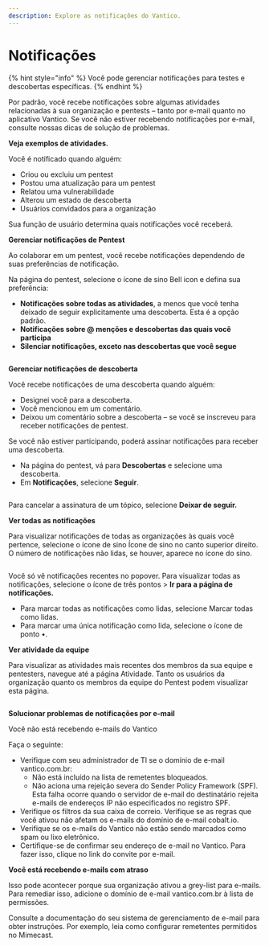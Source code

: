 ```yaml
---
description: Explore as notificações do Vantico.
---
```


# Notificações

{% hint style="info" %}
Você pode gerenciar notificações para testes e descobertas específicas.
{% endhint %}



Por padrão, você recebe notificações sobre algumas atividades relacionadas à sua organização e pentests – tanto por e-mail quanto no aplicativo Vantico. Se você não estiver recebendo notificações por e-mail, consulte nossas dicas de solução de problemas.



**Veja exemplos de atividades.**

Você é notificado quando alguém:

* Criou ou excluiu um pentest
* Postou uma atualização para um pentest
* Relatou uma vulnerabilidade
* Alterou um estado de descoberta
* Usuários convidados para a organização

Sua função de usuário determina quais notificações você receberá.



**Gerenciar notificações de Pentest**

Ao colaborar em um pentest, você recebe notificações dependendo de suas preferências de notificação.

Na página do pentest, selecione o ícone de sino Bell icon e defina sua preferência:

* **Notificações sobre todas as atividades**, a menos que você tenha deixado de seguir explicitamente uma descoberta. Esta é a opção padrão.
* **Notificações sobre @ menções e descobertas das quais você participa**
* **Silenciar notificações, exceto nas descobertas que você segue**

<figure><img src="../../../../.gitbook/assets/PentestNotifications.png" alt=""><figcaption></figcaption></figure>



**Gerenciar notificações de descoberta**

Você recebe notificações de uma descoberta quando alguém:

* Designei você para a descoberta.
* Você mencionou em um comentário.
* Deixou um comentário sobre a descoberta – se você se inscreveu para receber notificações de pentest.

Se você não estiver participando, poderá assinar notificações para receber uma descoberta.

* Na página do pentest, vá para **Descobertas** e selecione uma descoberta.
* Em **Notificações**, selecione **Seguir**.

<figure><img src="../../../../.gitbook/assets/FollowFinding.png" alt=""><figcaption></figcaption></figure>

Para cancelar a assinatura de um tópico, selecione **Deixar de seguir.**





**Ver todas as notificações**

Para visualizar notificações de todas as organizações às quais você pertence, selecione o ícone de sino Ícone de sino no canto superior direito. O número de notificações não lidas, se houver, aparece no ícone do sino.

<figure><img src="../../../../.gitbook/assets/ViewAllNotifications.png" alt=""><figcaption></figcaption></figure>

Você só vê notificações recentes no popover. Para visualizar todas as notificações, selecione o ícone de três pontos > **Ir para a página de notificações.**

* Para marcar todas as notificações como lidas, selecione Marcar todas como lidas.
* Para marcar uma única notificação como lida, selecione o ícone de ponto •.





**Ver atividade da equipe**

Para visualizar as atividades mais recentes dos membros da sua equipe e pentesters, navegue até a página Atividade. Tanto os usuários da organização quanto os membros da equipe do Pentest podem visualizar esta página.

<figure><img src="../../../../.gitbook/assets/ViewActivity.png" alt=""><figcaption></figcaption></figure>





**Solucionar problemas de notificações por e-mail**

Você não está recebendo e-mails do Vantico

Faça o seguinte:

* Verifique com seu administrador de TI se o domínio de e-mail vantico.com.br:
  * Não está incluído na lista de remetentes bloqueados.
  * Não aciona uma rejeição severa do Sender Policy Framework (SPF). Esta falha ocorre quando o servidor de e-mail do destinatário rejeita e-mails de endereços IP não especificados no registro SPF.
* Verifique os filtros da sua caixa de correio. Verifique se as regras que você ativou não afetam os e-mails do domínio de e-mail cobalt.io.
* Verifique se os e-mails do Vantico não estão sendo marcados como spam ou lixo eletrônico.
* Certifique-se de confirmar seu endereço de e-mail no Vantico. Para fazer isso, clique no link do convite por e-mail.





**Você está recebendo e-mails com atraso**

Isso pode acontecer porque sua organização ativou a grey-list para e-mails. Para remediar isso, adicione o domínio de e-mail vantico.com.br à lista de permissões.

Consulte a documentação do seu sistema de gerenciamento de e-mail para obter instruções. Por exemplo, leia como configurar remetentes permitidos no Mimecast.
